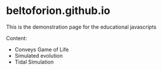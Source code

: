 # beltoforion.github.io
This is the demonstration page for the educational javascripts

Content:
- Conveys Game of Life
- Simulated evolution 
- Tidal Simulation